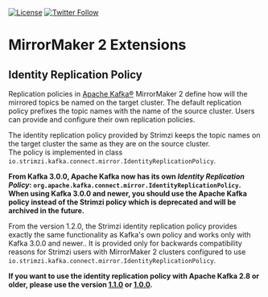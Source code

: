 [![License](https://img.shields.io/badge/license-Apache--2.0-blue.svg)](http://www.apache.org/licenses/LICENSE-2.0)
[![Twitter Follow](https://img.shields.io/twitter/follow/strimziio.svg?style=social&label=Follow&style=for-the-badge)](https://twitter.com/strimziio)

# MirrorMaker 2 Extensions

## Identity Replication Policy

Replication policies in [Apache Kafka®](https://kafka.apache.org) MirrorMaker 2 define how will the mirrored topics be named on the target cluster.
The default replication policy prefixes the topic names with the name of the source cluster.
Users can provide and configure their own replication policies.

The identity replication policy provided by Strimzi keeps the topic names on the target cluster the same as they are on the source cluster.  
The policy is implemented in class `io.strimzi.kafka.connect.mirror.IdentityReplicationPolicy`.

**From Kafka 3.0.0, Apache Kafka now has its own _Identity Replication Policy_: `org.apache.kafka.connect.mirror.IdentityReplicationPolicy`.
When using Kafka 3.0.0 and newer, you should use the Apache Kafka policy instead of the Strimzi policy which is deprecated and will be archived in the future.**

From the version 1.2.0, the Strimzi identity replication policy provides exactly the same functionality as Kafka's own policy and works only with Kafka 3.0.0 and newer..
It is provided only for backwards compatibility reasons for Strimzi users with MirrorMaker 2 clusters configured to use `io.strimzi.kafka.connect.mirror.IdentityReplicationPolicy`.

**If you want to use the identity replication policy with Apache Kafka 2.8 or older, please use the version [1.1.0](https://mvnrepository.com/artifact/io.strimzi/mirror-maker-2-extensions/1.1.0) or [1.0.0](https://mvnrepository.com/artifact/io.strimzi/mirror-maker-2-extensions/1.0.0).**
